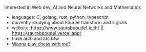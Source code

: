 
Interested in Web dev, AI and Neural Networks and Mathematics

- languages: C, golang, rust, python, typescript
- currently studying about Fourier transform and signals
- website: https://www.saurabpoudel.tech/ || https://saurabpoudel.vercel.app/
- I use arch and arc btw
-  <a href="https://lichess.org/@/SaurabPoudel20"> Wanna play chess with me?  <a/>


